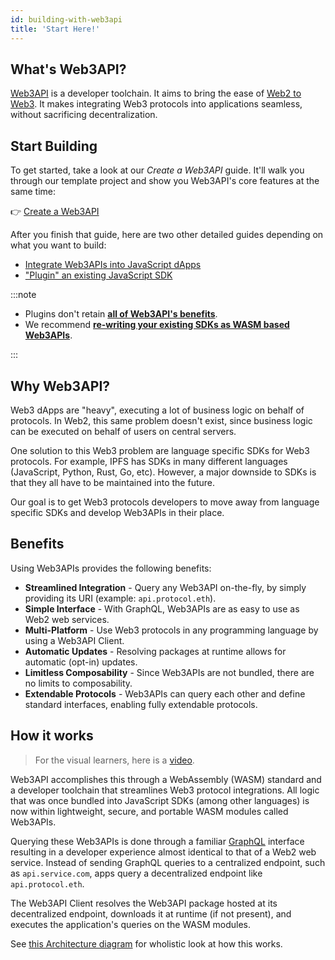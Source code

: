 ```yaml
---
id: building-with-web3api
title: 'Start Here!'
---
```


## **What's Web3API?**

[Web3API](https://web3api.dev) is a developer toolchain. It aims to bring the ease of [Web2 to Web3](https://ethereum.org/nl/developers/docs/web2-vs-web3/). It makes integrating Web3 protocols into applications seamless, without sacrificing decentralization.

## **Start Building**

To get started, take a look at our _Create a Web3API_ guide. It'll walk you through our template project and show you Web3API's core features at the same time:

👉 [Create a Web3API](/developers/create-as-web3api)

After you finish that guide, here are two other detailed guides depending on what you want to build:

- [Integrate Web3APIs into JavaScript dApps](/developers/create-js-dapp)
- ["Plugin" an existing JavaScript SDK](/developers/create-js-plugin)

:::note

- Plugins don't retain **[all of Web3API's benefits](#benefits)**.
- We recommend **[re-writing your existing SDKs as WASM based Web3APIs](/developers/create-as-web3api)**.

:::

## **Why Web3API?**

Web3 dApps are "heavy", executing a lot of business logic on behalf of protocols. In Web2, this same problem doesn't exist, since business logic can be executed on behalf of users on central servers.

One solution to this Web3 problem are language specific SDKs for Web3 protocols. For example, IPFS has SDKs in many different languages (JavaScript, Python, Rust, Go, etc). However, a major downside to SDKs is that they all have to be maintained into the future.

Our goal is to get Web3 protocols developers to move away from language specific SDKs and develop Web3APIs in their place.

## **Benefits**

Using Web3APIs provides the following benefits:

- **Streamlined Integration** - Query any Web3API on-the-fly, by simply providing its URI (example: `api.protocol.eth`).
- **Simple Interface** - With GraphQL, Web3APIs are as easy to use as Web2 web services.
- **Multi-Platform** - Use Web3 protocols in any programming language by using a Web3API Client.
- **Automatic Updates** - Resolving packages at runtime allows for automatic (opt-in) updates.
- **Limitless Composability** - Since Web3APIs are not bundled, there are no limits to composability.
- **Extendable Protocols** - Web3APIs can query each other and define standard interfaces, enabling fully extendable protocols.

## **How it works**

> For the visual learners, here is a [video](http://video.web3api.eth.link/).

Web3API accomplishes this through a WebAssembly (WASM) standard and a developer toolchain that streamlines Web3 protocol integrations.
All logic that was once bundled into JavaScript SDKs (among other languages) is now within lightweight, secure, and portable WASM modules called Web3APIs.

Querying these Web3APIs is done through a familiar [GraphQL](https://graphql.org/) interface resulting in a developer experience almost identical to that of a Web2 web service.
Instead of sending GraphQL queries to a centralized endpoint, such as `api.service.com`, apps query a decentralized endpoint like `api.protocol.eth`.

The Web3API Client resolves the Web3API package hosted at its decentralized endpoint, downloads it at runtime (if not present), and executes the application's queries on the WASM modules.

See [this Architecture diagram](https://github.com/Web3-API/specification/blob/main/spec/intro/2_Architecture.md) for wholistic look at how this works.
